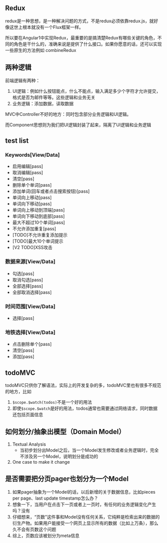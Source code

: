 ## Redux

redux是一种思想，是一种解决问题的方式，不是redux必须依靠redux.js，就好像这世上根本就没有一个Flux框架一样。

所以要在Angular1中实现Redux，最重要的是搞清楚Redux有哪些关键的角色，不同的角色是干什么的，准确来说是提供了什么接口。如果你愿意的话，还可以实现一些原生的方法例如 combineRedux

## 两种逻辑

前端逻辑有两种：

1. UI逻辑：例如什么按钮能点，什么不能点，输入满足多少个字符才允许提交，格式是否为邮件等等。这些逻辑和业务无关
2. 业务逻辑：添加数据，读取数据

MVC中Controller不好的地方：同时包含部分业务逻辑和UI逻辑。

而Component思想则为我们把UI逻辑封装了起来，隔离了UI逻辑和业务逻辑

## test list

### Keywords[View/Data]

- 启用编辑[pass]
- 取消编辑[pass]
- 清空[pass]
- 删除单个单词[pass]
- 添加单词(回车或者点击搜索按钮)[pass]
- 单词向上移动[pass]
- 单词向下移动[pass]
- 单词向上移动到顶端[pass]
- 单词向下移动到底部[pass]
- 最大不超过10个单词[pass]
- 不允许添加重复[pass]
- [TODO]不允许重复添加提示
- [TODO]最大10个单词提示
- [V2 TODO]XSS攻击

### 数据来源[View/Data]

- 勾选[pass]
- 取消勾选[pass]
- 全部选择[pass]
- 全部取消选择[pass]

### 时间范围[View/Data]

- 选择[pass]

### 地铁选择[View/Data]

- 点击删除单个[pass]
- 清空[pass]
- 添加[pass]


## todoMVC

todoMVC只供你了解语法，实际上的开发复杂的多，todoMVC里也有很多不规范的地方，比如

1. `$scope.$watch(todos)`不是一个好的用法
2. 即使`$scope.$watch`是好的用法，todos通常也需要通过网络请求，同时数据还包括页面信息

## 如何划分/抽象出模型（Domain Model）

1. Textual Analysis
	- 当初步划分出Model之后，当一个Model发生修改或者业务逻辑时，完全不涉及另一个Model，说明划分是成功的
2. One case to make it change

## 是否需要把分页pager也划分为一个Model

1. 如果pager抽象为一个Model的话，以后新增的关于数据信息，比如pieces per page、last update timestamp怎么办？
2. 想象一下，当用户在点击下一页或者上一页时，有任何的业务逻辑变化产生吗？没有
3. 仔细想来，“页数”这件事和Model没有任何关系，它纯粹是检索出来的数据的衍生产物。如果用户能接受一个网页上显示所有的数据（比如上万条），那么久不会有页数这个问题
4. 综上，页数应该被划分为meta信息